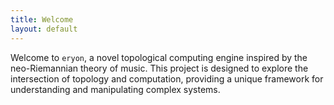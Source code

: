 ```yaml
---
title: Welcome
layout: default
---
```


Welcome to `eryon`, a novel topological computing engine inspired by the neo-Riemannian theory of music. This project is designed to explore the intersection of topology and computation, providing a unique framework for understanding and manipulating complex systems.
